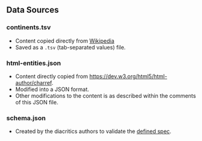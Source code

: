 ## Data Sources

### continents.tsv

* Content copied directly from [Wikipedia](https://en.wikipedia.org/wiki/List_of_sovereign_states_and_dependent_territories_by_continent_%28data_file%29#Data_file)
* Saved as a `.tsv` (tab-separated values) file.

### html-entities.json

* Content directly copied from https://dev.w3.org/html5/html-author/charref.
* Modified into a JSON format.
* Other modifications to the content is as described within the comments of this JSON file.

### schema.json

* Created by the diacritics authors to validate the [defined spec](https://github.com/diacritics/database/tree/master/spec).

